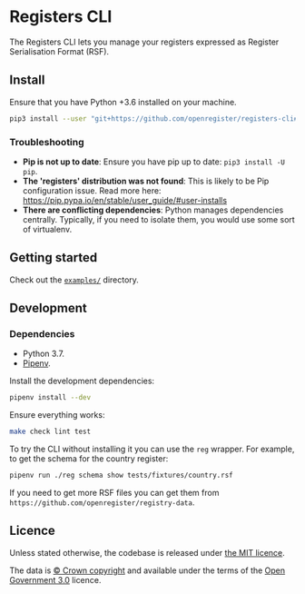 # Registers CLI

The Registers CLI lets you manage your registers expressed as Register
Serialisation Format (RSF).


## Install

Ensure that you have Python +3.6 installed on your machine.

```sh
pip3 install --user "git+https://github.com/openregister/registers-cli#egg=registers"
```

### Troubleshooting

* **Pip is not up to date**: Ensure you have pip up to date:
  `pip3 install -U pip`.
* **The 'registers' distribution was not found**: This is likely to be
  Pip configuration issue. Read more here:
  https://pip.pypa.io/en/stable/user_guide/#user-installs
* **There are conflicting dependencies**: Python manages dependencies
  centrally. Typically, if you need to isolate them, you would use some sort
  of virtualenv.


## Getting started

Check out the [`examples/`](./examples) directory.


## Development

### Dependencies

* Python 3.7.
* [Pipenv](https://pipenv.readthedocs.io/en/latest/).


Install the development dependencies:

```sh
pipenv install --dev
```

Ensure everything works:

```sh
make check lint test
```

To try the CLI without installing it you can use the `reg` wrapper. For
example, to get the schema for the country register:

```sh
pipenv run ./reg schema show tests/fixtures/country.rsf
```

If you need to get more RSF files you can get them from
`https://github.com/openregister/registry-data`.


## Licence

Unless stated otherwise, the codebase is released under [the MIT licence](./LICENSE).

The data is [© Crown
copyright](http://www.nationalarchives.gov.uk/information-management/re-using-public-sector-information/copyright-and-re-use/crown-copyright/)
and available under the terms of the [Open Government
3.0](https://www.nationalarchives.gov.uk/doc/open-government-licence/version/3/)
licence.
